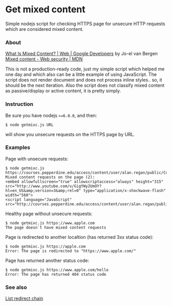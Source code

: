 # Get mixed content
Simple nodejs script for checking HTTPS page for unsecure HTTP requests which are considered mixed content.

### About
[What Is Mixed Content? | Web | Google Developers](https://developers.google.com/web/fundamentals/security/prevent-mixed-content/what-is-mixed-content) by Jo-el van Bergen  
[Mixed content - Web security | MDN](https://developer.mozilla.org/en-US/docs/Web/Security/Mixed_content)

This is not a production-ready code, just my simple script which helped me one day and which also can be a little example of using JavaScript. The script does not render document and does not process inline styles.. so, it should be the next iteration. Also the script does not classify mixed content as passive/display or active content, it is pretty simply. 

### Instruction
Be sure you have nodejs `>=6.0.0`, and then:
```
$ node getmixc.js URL
```
will show you unsecure requests on the HTTPS page by URL.

### Examples
Page with unsecure requests:
```
$ node getmixc.js https://courses.pepperdine.edu/access/content/user/alan.regan/public/Content%20Example%20Unsecured
Mixed content requests on the page (2):
<embed allowfullscreen="true" allowscriptaccess="always" height="315" src="http://www.youtube.com/v/GigYWy2UmOY?hl=en_US&amp;version=3&amp;rel=0" type="application/x-shockwave-flash" width="560">
<script language="JavaScript" src="http://courses.pepperdine.edu/access/content/user/alan.regan/public/countdown.js">
```

Healthy page without unsecure requests:
```
$ node getmixc.js https://www.apple.com
The page doesn`t have mixed content requests
```

Page is redirected to another localtion (has returned 3xx status code):
```
$ node getmixc.js https://apple.com
Error: The page is redirected to "https://www.apple.com/"
```

Page has returned another status code:
```
$ node getmixc.js https://www.apple.com/hello
Error: The page has returned 404 status code
```

### See also
[List redirect chain](https://github.com/cerberus-ab/ls-redirect-chain)
